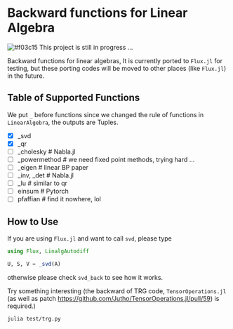 # Backward functions for Linear Algebra

![#f03c15](https://placehold.it/15/f03c15/000000?text=+) This project is still in progress ...

Backward functions for linear algebras,
It is currently ported to `Flux.jl` for testing, but these porting codes will be moved to other places (like `Flux.jl`) in the future.

## Table of Supported Functions

We put `_` before functions since we changed the rule of functions in `LinearAlgebra`, the outputs are Tuples.

- [x] _svd
- [x] _qr
- [ ] _cholesky   # Nabla.jl
- [ ] _powermethod   # we need fixed point methods, trying hard ...
- [ ] _eigen      # linear BP paper
- [ ] _inv, _det  # Nabla.jl
- [ ] _lu         # similar to qr
- [ ] einsum      # Pytorch
- [ ] pfaffian    # find it nowhere, lol

## How to Use
If you are using `Flux.jl` and want to call `svd`, please type
```julia
using Flux, LinalgAutodiff

U, S, V = _svd(A)
```
otherwise please check `svd_back` to see how it works.

Try something interesting (the backward of TRG code, `TensorOperations.jl` (as well as patch https://github.com/Jutho/TensorOperations.jl/pull/59) is required.)
```bash
julia test/trg.py
```

